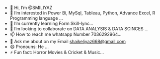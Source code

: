 - 👋 Hi, I’m @SMILIYAZ
- 👀 I’m interested in Power Bi, MySql, Tableau, Python, Advance Excel, R Programming language ...
- 🌱 I’m currently learning Form Skill-lync...
- 💞️ I’m looking to collaborate on DATA ANALYSIS & DATA SCINCES ...
- 📫 How to reach me whatsapp Number 7036292964...
- 💬 Ask me about on my Email shaikeliyaz668@gmail.com
- 😄 Pronouns: He ...
- ⚡ Fun fact: Horror Movies & Cricket & Music...

<!---
SMILIYAZ/SMILIYAZ is a ✨ special ✨ repository because its `README.md` (this file) appears on your GitHub profile.
You can click the Preview link to take a look at your changes.
--->
